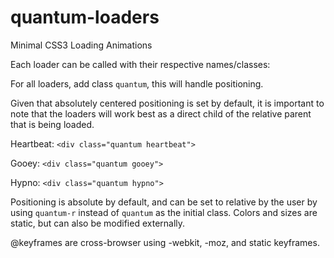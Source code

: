 quantum-loaders
===============

Minimal CSS3 Loading Animations

Each loader can be called with their respective names/classes:

For all loaders, add class `quantum`, this will handle positioning.

Given that absolutely centered positioning is set by default, it is important to note that the loaders will work best as a direct child of the relative parent that is being loaded.

Heartbeat:
`<div class="quantum heartbeat">`

Gooey:
`<div class="quantum gooey">`

Hypno:
`<div class="quantum hypno">`

Positioning is absolute by default, and can be set to relative by the user by using `quantum-r` instead of `quantum` as the initial class. Colors and sizes are static, but can also be modified externally.

@keyframes are cross-browser using -webkit, -moz, and static keyframes.
